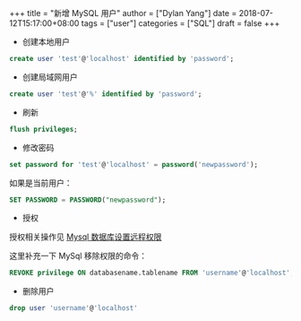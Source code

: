 +++
title = "新增 MySQL 用户"
author = ["Dylan Yang"]
date = 2018-07-12T15:17:00+08:00
tags = ["user"]
categories = ["SQL"]
draft = false
+++

-   创建本地用户

```sql
create user 'test'@'localhost' identified by 'password';
```

-   创建局域网用户

```sql
create user 'test'@'%' identified by 'password';
```

-   刷新

```sql
flush privileges;
```

-   修改密码

```sql
set password for 'test'@'localhost' = password('newpassword');
```

如果是当前用户：

```sql
SET PASSWORD = PASSWORD("newpassword");
```

-   授权

授权相关操作见 [Mysql 数据库设置远程权限](https://zucchiniy.github.io/2016/mysql-authority-config/)

这里补充一下 MySql 移除权限的命令：

```sql
REVOKE privilege ON databasename.tablename FROM 'username'@'localhost';
```

-   删除用户

```sql
drop user 'username'@'localhost'
```
